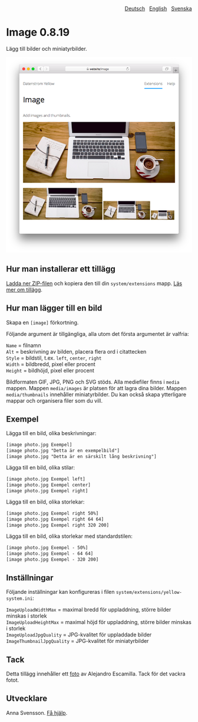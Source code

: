 <p align="right"><a href="README-de.md">Deutsch</a> &nbsp; <a href="README.md">English</a> &nbsp; <a href="README-sv.md">Svenska</a></p>

# Image 0.8.19

Lägg till bilder och miniatyrbilder.

<p align="center"><img src="SCREENSHOT.png" alt="Skärmdump"></p>

## Hur man installerar ett tillägg

[Ladda ner ZIP-filen](https://github.com/annaesvensson/yellow-image/archive/refs/heads/main.zip) och kopiera den till din `system/extensions` mapp. [Läs mer om tillägg](https://github.com/annaesvensson/yellow-update/tree/main/README-sv.md).

## Hur man lägger till en bild

Skapa en `[image]` förkortning.

Följande argument är tillgängliga, alla utom det första argumentet är valfria:
 
`Name` = filnamn  
`Alt` = beskrivning av bilden, placera flera ord i citattecken  
`Style` = bildstil, t.ex. `left`, `center`, `right`  
`Width` = bildbredd, pixel eller procent  
`Height` = bildhöjd, pixel eller procent  

Bildformaten GIF, JPG, PNG och SVG stöds. Alla mediefiler finns i `media` mappen.
Mappen `media/images` är platsen för att lagra dina bilder. Mappen `media/thumbnails` innehåller miniatyrbilder. Du kan också skapa ytterligare mappar och organisera filer som du vill.

## Exempel

Lägga till en bild, olika beskrivningar:

    [image photo.jpg Exempel]
    [image photo.jpg "Detta är en exempelbild"]
    [image photo.jpg "Detta är en särskilt lång beskrivning"]

Lägga till en bild, olika stilar:

    [image photo.jpg Exempel left]
    [image photo.jpg Exempel center]
    [image photo.jpg Exempel right]

Lägga till en bild, olika storlekar:

    [image photo.jpg Exempel right 50%]
    [image photo.jpg Exempel right 64 64]
    [image photo.jpg Exempel right 320 200]

Lägga till en bild, olika storlekar med standardstilen:

    [image photo.jpg Exempel - 50%]
    [image photo.jpg Exempel - 64 64]
    [image photo.jpg Exempel - 320 200]

## Inställningar

Följande inställningar kan konfigureras i filen `system/extensions/yellow-system.ini`:

`ImageUploadWidthMax` = maximal bredd för uppladdning, större bilder minskas i storlek  
`ImageUploadHeightMax` = maximal höjd för uppladdning, större bilder minskas i storlek  
`ImageUploadJpgQuality` = JPG-kvalitet för uppladdade bilder  
`ImageThumbnailJpgQuality` = JPG-kvalitet för miniatyrbilder  

## Tack

Detta tillägg innehåller ett [foto](https://unsplash.com/photos/xII7efH1G6o) av Alejandro Escamilla. Tack för det vackra fotot.

## Utvecklare

Anna Svensson. [Få hjälp](https://datenstrom.se/sv/yellow/help/).
